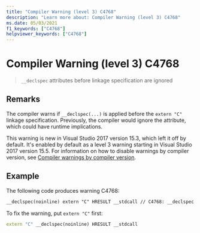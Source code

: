 ```yaml
---
title: "Compiler Warning (level 3) C4768"
description: "Learn more about: Compiler Warning (level 3) C4768"
ms.date: 05/03/2021
f1_keywords: ["C4768"]
helpviewer_keywords: ["C4768"]
---
```

# Compiler Warning (level 3) C4768

> `__declspec` attributes before linkage specification are ignored

## Remarks

The compiler warns if `__declspec(...)` is applied before the `extern "C"` linkage specification. Previously, the compiler would ignore the attribute, which could have runtime implications.

This warning is new in Visual Studio 2017 version 15.3, which left it off by default. It's enabled by default as a level 3 warning starting in Visual Studio 2017 version 15.5. For information on how to disable warnings by compiler version, see [Compiler warnings by compiler version](compiler-warnings-by-compiler-version.md).

## Example

The following code produces warning C4768:

```cpp
__declspec(noinline) extern "C" HRESULT __stdcall // C4768: __declspec attributes before linkage specification are ignored
```

To fix the warning, put `extern "C"` first:

```cpp
extern "C" __declspec(noinline) HRESULT __stdcall
```
